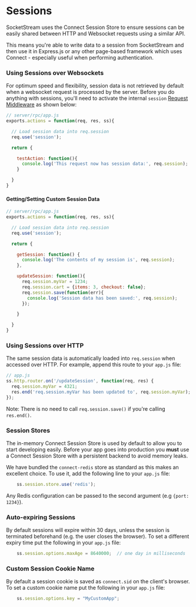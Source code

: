 # Sessions

SocketStream uses the Connect Session Store to ensure sessions can be easily shared between HTTP and Websocket requests using a similar API.

This means you're able to write data to a session from SocketStream and then use it in Express.js or any other page-based framework which uses Connect - especially useful when performing authentication.


### Using Sessions over Websockets

For optimum speed and flexibility, session data is not retrieved by default when a websocket request is processed by the server. Before you do anything with sessions, you'll need to activate the internal `session` [Request Middleware](https://github.com/socketstream/socketstream/blob/master/doc/guide/en/request_middleware.md) as shown below:

``` javascript
// server/rpc/app.js
exports.actions = function(req, res, ss){

  // Load session data into req.session 
  req.use('session');

  return {

    testAction: function(){
      console.log('This request now has session data:', req.session);
    }

  }
}
```

#### Getting/Setting Custom Session Data

``` javascript
// server/rpc/app.js
exports.actions = function(req, res, ss){

  // Load session data into req.session 
  req.use('session');

  return {

    getSession: function() {
      console.log('The contents of my session is', req.session);
    },

    updateSession: function(){
      req.session.myVar = 1234;
      req.session.cart = {items: 3, checkout: false};
      req.session.save(function(err){
        console.log('Session data has been saved:', req.session); 
      });

    }

  }
}
```

### Using Sessions over HTTP

The same session data is automatically loaded into `req.session` when accessed over HTTP. For example, append this route to your `app.js` file:

``` javascript
// app.js
ss.http.router.on('/updateSession', function(req, res) {
  req.session.myVar = 4321;
  res.end('req.session.myVar has been updated to', req.session.myVar);
});
```

Note: There is no need to call `req.session.save()` if you're calling `res.end()`.


### Session Stores

The in-memory Connect Session Store is used by default to allow you to start developing easily. Before your app goes into production you **must** use a Connect Session Store with a persistent backend to avoid memory leaks.

We have bundled the `connect-redis` store as standard as this makes an excellent choice. To use it, add the following line to your `app.js` file:

``` javascript
    ss.session.store.use('redis');
```

Any Redis configuration can be passed to the second argument (e.g `{port: 1234}`).


### Auto-expiring Sessions

By default sessions will expire within 30 days, unless the session is terminated beforehand (e.g. the user closes the browser). To set a different expiry time put the following in your `app.js` file:

``` javascript
    ss.session.options.maxAge = 8640000;  // one day in milliseconds
```

### Custom Session Cookie Name

By default a session cookie is saved as `connect.sid` on the client's browser. To set a custom cookie name put the following in your `app.js` file:

``` javascript
    ss.session.options.key = "MyCustomApp";
```